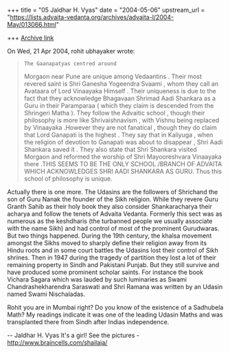 +++
title = "05 Jaldhar H. Vyas"
date = "2004-05-06"
upstream_url = "https://lists.advaita-vedanta.org/archives/advaita-l/2004-May/013066.html"

+++
[Archive link](https://lists.advaita-vedanta.org/archives/advaita-l/2004-May/013066.html)

On Wed, 21 Apr 2004, rohit ubhayaker wrote:

>     The Gaanapatyas centred around
>    Morgaon near Pune are unique among Vedaantins . Their most revered
>    saint is Shri Ganesha Yogeendra Svaami , whom they call an Avataara
>    of Lord Vinaayaka Himself . Their uniqueness is due to the fact that
>    they acknowledge Bhagavaan Shrimad Aadi Shankara as a Guru in their
>    Paramparaa ( which they claim is descended from the Shringeri Matha
>    ).  They follow the Advaitic school , though their philosophy is more
>    like Shrivaishnavism , with Vishnu being replaced by Vinaayaka
>    .However they are not fanatical , though they do claim that Lord
>    Ganapati is the highest . They say that in Kaliyuga , when the
>    religion of devotion to Ganapati was about to disappear , Shri Aadi
>    Shankara saved it . They also state that Shri Shankara visited
>    Morgaon and reformed the worship of Shri Mayooreshvara Vinaayaka
>    there .THIS SEEMS TO BE THE ONLY SCHOOL
>  /BRANCH OF ADVAITA WHICH ACKNOWLEDGES SHRI AADI SHANKARA AS GURU. Thus
>  this school of philosophy is unique.
>

Actually there is one more.  The Udasins are the followers of Shrichand
the son of  Guru Nanak the founder of the Sikh religion.  While they
revere Guru Granth Sahib as their holy book they also consider
Shankaracharya their acharya and follow the tenets of Advaita Vedanta.
Formerly this sect was as numerous as the keshdharis (the turbanned people
we usually associate with the name Sikh) and had control of most of the
prominent Gurudwaras.  But two things happened.  During the 19th century,
the khalsa movement amongst the Sikhs moved to sharply define their
religion away from its Hindu roots and in some court battles the Udasins
lost their control of Sikh shrines.  Then in 1947 during the tragedy of
partition they lost a lot of their remaining property in Sindh and
Pakistani Punjab.  But they still survive and have produced some prominent
scholar saints.  For instance the book Vichara Sagara which was lauded by
such luminaries as Swami Chandrashekharendra Saraswati and Shri Ramana was
written by an Udasin named Swami Nischaladas.

Rohit you are in Mumbai right?  Do you know of the existence of a
Sadhubela Math?  My readings indicate it was one of the leading Udasin
Maths and was transplanted there from Sindh after Indias independence.

-- 
Jaldhar H. Vyas <jaldhar at braincells.com>
It's a girl! See the pictures - http://www.braincells.com/shailaja/


